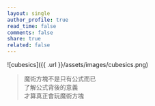 ```yaml
---
layout: single
author_profile: true
read_time: false
comments: false
share: true
related: false
---
```


![cubesics]({{ .url }}/assets/images/cubesics.png)
> 魔術方塊不是只有公式而已  
> 了解公式背後的意義  
> 才算真正會玩魔術方塊
